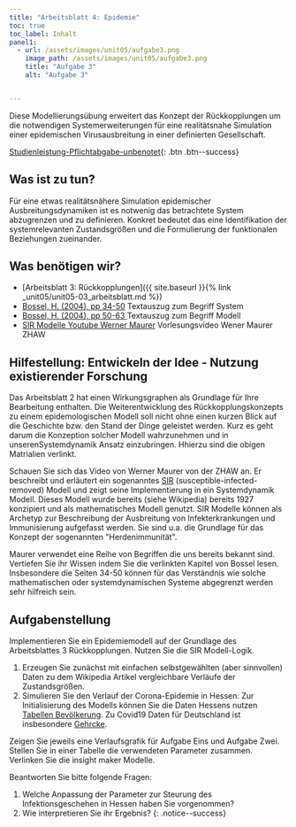 ```yaml
---
title: "Arbeitsblatt 4: Epidemie"
toc: true
toc_label: Inhalt
panel1:  
  - url: /assets/images/unit05/aufgabe3.png
    image_path: /assets/images/unit05/aufgabe3.png
    title: "Aufgabe 3"
    alt: "Aufgabe 3"


---
```



Diese Modellierungsübung erweitert das Konzept der Rückkopplungen um die notwendigen Systemerweiterungen für eine realitätsnahe Simulation einer epidemischen Virusausbreitung in einer definierten Gesellschaft.

[Studienleistung-Pflichtabgabe-unbenotet](){: .btn .btn--success}


<!--more-->




## Was ist zu tun?


Für eine etwas realitätsnähere Simulation epidemischer Ausbreitungsdynamiken ist es notwenig das betrachtete System abzugrenzen und zu definieren. Konkret bedeutet das eine Identifikation der systemrelevanten Zustandsgrößen und die Formulierung der funktionalen Beziehungen zueinander. 

## Was benötigen wir?

* [Arbeitsblatt 3: Rückkopplungen]({{ site.baseurl }}{% link _unit05/unit05-03_arbeitsblatt.md %}) 
* [Bossel, H. (2004), pp 34-50](https://ilias.uni-marburg.de/goto.php?target=file_2428005_download&client_id=UNIMR) Textauszug zum Begriff System
* [Bossel, H. (2004), pp 50-63 ](https://ilias.uni-marburg.de/goto.php?target=file_2428004_download&client_id=UNIMR) Textauszug zum Begriff Modell
* [SIR Modelle Youtube Werner Maurer](https://www.youtube.com/watch?v=z0oYcPS6VVc) Vorlesungsvideo Wener Maurer ZHAW



## Hilfestellung:  Entwickeln der Idee - Nutzung existierender Forschung

Das Arbeitsblatt 2 hat einen Wirkungsgraphen als Grundlage für Ihre Bearbeitung enthalten. Die Weiterentwicklung des Rückkopplungskonzepts zu einem epidemologischen Modell soll nicht ohne einen kurzen Blick auf die Geschichte bzw. den Stand der Dinge geleistet werden. Kurz es geht darum die Konzeption solcher Modell wahrzunehmen und in unserenSystemdynamik Ansatz einzubringen. Hhierzu sind die obigen Matrialien verlinkt. 

Schauen Sie sich das Video von Werner Maurer von der ZHAW an. Er beschreibt und erläutert ein sogenanntes [SIR](https://de.wikipedia.org/wiki/SIR-Modell) (susceptible-infected-removed) Modell und zeigt seine Implementierung in ein Systemdynamik Modell. Dieses Modell wurde bereits (siehe Wikipedia) bereits 1927 konzipiert und als mathematisches Modell genutzt. SIR Modelle können als Archetyp zur Beschreibung der Ausbreitung von Infekterkrankungen und Immunisierung aufgefasst werden. Sie sind u.a. die Grundlage für das Konzept der sogenannten "Herdenimmunität". 

Maurer verwendet eine Reihe von Begriffen die uns bereits bekannt sind. Vertiefen Sie ihr Wissen indem Sie die verlinkten Kapitel von Bossel lesen. Insbesondere die Seiten 34-50 können für das Verständnis wie solche mathematischen oder systemdynamischen Systeme abgegrenzt werden sehr hilfreich sein.

## Aufgabenstellung

Implementieren Sie ein Epidemiemodell auf der Grundlage des Arbeitsblattes 3 Rückkopplungen. Nutzen Sie die SIR Modell-Logik.

1. Erzeugen Sie zunächst mit einfachen selbstgewählten (aber sinnvollen) Daten zu dem Wikipedia Artikel vergleichbare Verläufe der Zustandsgrößen.
2. Simulieren Sie den Verlauf der Corona-Epidemie in Hessen. Zur Initialisierung des Modells können Sie die Daten Hessens nutzen [Tabellen Bevölkerung](https://statistik.hessen.de/zahlen-fakten/bevoelkerung-gebiet-haushalte-familien/bevoelkerung/tabellen). Zu Covid19 Daten für Deutschland ist insbesondere [Gehrcke](https://github.com/jgehrcke/covid-19-germany-gae).

Zeigen Sie jeweils eine Verlaufsgrafik für Aufgabe Eins und Aufgabe Zwei. Stellen Sie in einer Tabelle die verwendeten Parameter zusammen. Verlinken Sie die insight maker Modelle.

Beantworten Sie bitte folgende Fragen:
1. Welche Anpassung der Parameter zur Steurung des Infektionsgeschehen in Hessen haben Sie vorgenommen?
1. Wie interpretieren Sie ihr Ergebnis?
{: .notice--success}